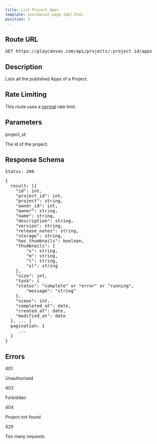 ```yaml
---
title: List Project Apps
template: usermanual-page.tmpl.html
position: 3
---
```


## Route URL

<pre class="api">
GET https://playcanvas.com/api/projects/:project_id/apps
</pre>

## Description

Lists all the published Apps of a Project.

## Rate Limiting

This route uses a [normal][1] rate limit.

## Parameters

<div class="params">
<div class="parameter"><span class="param">project_id</span><p>The id of the project.</p></div>
</div>

## Response Schema

<pre class="api">
Status: 200
</pre>

<pre class="api">
{
  result: [{
    "id": int,
    "project_id": int,
    "project": string,
    "owner_id": int,
    "owner": string,
    "name": string,
    "description": string,
    "version": string,
    "release_notes": string,
    "storage": string,
    "has_thumbnails": boolean,
    "thumbnails": {
        "s": string,
        "m": string,
        "l": string,
        "xl": string
    },
    "size": int,
    "task": {
    "status": "complete" or "error" or "running",
        "message": "string"
    },
    "views": int,
    "completed_at": date,
    "created_at": date,
    "modified_at": date
  }, ... ]
  pagination: {
     ...
  }
}
</pre>

## Errors

<div class="params">
<div class="parameter"><span class="param">401</span><p>Unauthorized</p></div>
<div class="parameter"><span class="param">403</span><p>Forbidden</p></div>
<div class="parameter"><span class="param">404</span><p>Project not found</p></div>
<div class="parameter"><span class="param">429</span><p>Too many requests</p></div>
</div>

[1]: /user-manual/api#rate-limiting